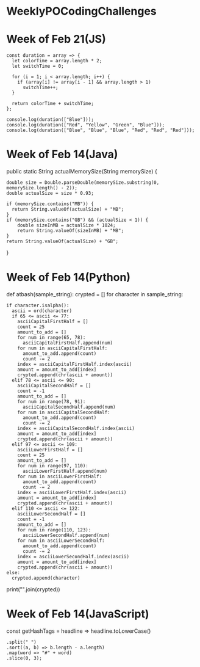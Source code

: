 # WeeklyPOCodingChallenges

# Week of Feb 21(JS)

	const duration = array => {
	  let colorTime = array.length * 2;
	  let switchTime = 0;

	  for (i = 1; i < array.length; i++) {
	    if (array[i] != array[i - 1] && array.length > 1)
	      switchTime++;
	  }

	  return colorTime + switchTime;
	};

	console.log(duration(["Blue"]));
	console.log(duration(["Red", "Yellow", "Green", "Blue"]));
	console.log(duration(["Blue", "Blue", "Blue", "Red", "Red", "Red"]));

# Week of Feb 14(Java)
public static String actualMemorySize(String memorySize) {

    double size = Double.parseDouble(memorySize.substring(0, memorySize.length() - 2));
    double actualSize = size * 0.93;

    if (memorySize.contains("MB")) {
      return String.valueOf(actualSize) + "MB";
    }
    if (memorySize.contains("GB") && (actualSize < 1)) {
        double sizeInMB = actualSize * 1024;
        return String.valueOf(sizeInMB) + "MB";
    }
    return String.valueOf(actualSize) + "GB";
  }
  
  # Week of Feb 14(Python)
  
  def atbash(sample_string):
  crypted = []
  for character in sample_string:
  
    if character.isalpha():
      ascii = ord(character)
      if 65 <= ascii <= 77:
        asciiCapitalFirstHalf = []
        count = 25
        amount_to_add = []
        for num in range(65, 78):
          asciiCapitalFirstHalf.append(num)
        for num in asciiCapitalFirstHalf:
          amount_to_add.append(count)
          count -= 2
        index = asciiCapitalFirstHalf.index(ascii)
        amount = amount_to_add[index]
        crypted.append(chr(ascii + amount))
      elif 78 <= ascii <= 90:
        asciiCapitalSecondHalf = []
        count = -1
        amount_to_add = []
        for num in range(78, 91):
          asciiCapitalSecondHalf.append(num)
        for num in asciiCapitalSecondHalf:
          amount_to_add.append(count)
          count -= 2
        index = asciiCapitalSecondHalf.index(ascii)
        amount = amount_to_add[index]
        crypted.append(chr(ascii + amount))
      elif 97 <= ascii <= 109:
        asciiLowerFirstHalf = []
        count = 25
        amount_to_add = []
        for num in range(97, 110):
          asciiLowerFirstHalf.append(num)
        for num in asciiLowerFirstHalf:
          amount_to_add.append(count)
          count -= 2
        index = asciiLowerFirstHalf.index(ascii)
        amount = amount_to_add[index]
        crypted.append(chr(ascii + amount))
      elif 110 <= ascii <= 122:
        asciiLowerSecondHalf = []
        count = -1
        amount_to_add = []
        for num in range(110, 123):
          asciiLowerSecondHalf.append(num)
        for num in asciiLowerSecondHalf:
          amount_to_add.append(count)
          count -= 2
        index = asciiLowerSecondHalf.index(ascii)
        amount = amount_to_add[index]
        crypted.append(chr(ascii + amount))
    else:
      crypted.append(character)   
  print("".join(crypted)) 

# Week of Feb 14(JavaScript)

const getHashTags = headline => headline.toLowerCase()

	.split(" ")
	.sort((a, b) => b.length - a.length)
	.map(word => "#" + word)
	.slice(0, 3);
